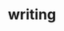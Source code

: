 ---
layout: page
title: writing
nav: true
nav_order: 10
dropdown: true
children: 
    - title: Who are you to do philosophy?
      permalink: /writing/why_philosophy
    - title: Philosophy
      permalink: /writing/philosophy
    - title: divider
    - title: Data Science Articles
      permalink: /writing/ds_articles
    - title: divider
    - title: Stories / Fiction
      permalink: /writing/fiction
    - title: divider
    - title: Modern Deep Learning Design & Applications
      permalink: /writing/mdldna
    - title: Modern Deep Learning for Tabular Data
      permalink: /writing/mdl4td
---